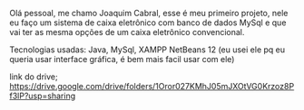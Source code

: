 Olá pessoal, me chamo Joaquim Cabral, esse é meu primeiro projeto, nele eu faço um sistema de caixa eletrônico com banco de dados MySql e que vai ter as mesma opções de um caixa eletrônico convencional.

Tecnologias usadas:
Java,
MySql, XAMPP
NetBeans 12 (eu usei ele pq eu queria usar interface gráfica, é bem mais facil usar com ele)

link do drive;
https://drive.google.com/drive/folders/1Oror027KMhJ05mJXOtVG0Krzoz8Pf3lP?usp=sharing

